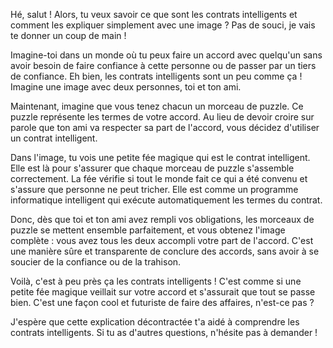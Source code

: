 Hé, salut ! Alors, tu veux savoir ce que sont les contrats intelligents et comment les expliquer simplement avec une image ? Pas de souci, je vais te donner un coup de main !

Imagine-toi dans un monde où tu peux faire un accord avec quelqu'un sans avoir besoin de faire confiance à cette personne ou de passer par un tiers de confiance. Eh bien, les contrats intelligents sont un peu comme ça ! Imagine une image avec deux personnes, toi et ton ami.

Maintenant, imagine que vous tenez chacun un morceau de puzzle. Ce puzzle représente les termes de votre accord. Au lieu de devoir croire sur parole que ton ami va respecter sa part de l'accord, vous décidez d'utiliser un contrat intelligent.

Dans l'image, tu vois une petite fée magique qui est le contrat intelligent. Elle est là pour s'assurer que chaque morceau de puzzle s'assemble correctement. La fée vérifie si tout le monde fait ce qui a été convenu et s'assure que personne ne peut tricher. Elle est comme un programme informatique intelligent qui exécute automatiquement les termes du contrat.

Donc, dès que toi et ton ami avez rempli vos obligations, les morceaux de puzzle se mettent ensemble parfaitement, et vous obtenez l'image complète : vous avez tous les deux accompli votre part de l'accord. C'est une manière sûre et transparente de conclure des accords, sans avoir à se soucier de la confiance ou de la trahison.

Voilà, c'est à peu près ça les contrats intelligents ! C'est comme si une petite fée magique veillait sur votre accord et s'assurait que tout se passe bien. C'est une façon cool et futuriste de faire des affaires, n'est-ce pas ?

J'espère que cette explication décontractée t'a aidé à comprendre les contrats intelligents. Si tu as d'autres questions, n'hésite pas à demander !
